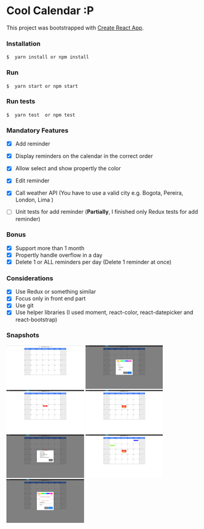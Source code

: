 # Cool Calendar :P

This project was bootstrapped with [Create React App](https://github.com/facebook/create-react-app).

### Installation
```
$  yarn install or npm install
```

### Run
```
$  yarn start or npm start
```

### Run tests
```
$  yarn test  or npm test
```

### Mandatory Features
- [x] Add reminder
- [x] Display reminders on the calendar in the correct order
- [x] Allow select and show propertly the color
- [x] Edit reminder
- [x] Call weather API (You have to use a valid city e.g. Bogota, Pereira, London, Lima )
- [ ] Unit tests for add reminder (**Partially**, I finished only Redux tests for add reminder)
  

### Bonus
- [x] Support more than 1 month
- [x] Propertly handle overflow in a day
- [x] Delete 1 or ALL reminders per day (Delete 1 reminder at once)

### Considerations
- [x] Use Redux or something similar
- [x] Focus only in front end part
- [x] Use git
- [x] Use helper libraries (I used moment, react-color, react-datepicker and react-bootstrap)

### Snapshots
<img src="/docs/images/2019-11-04-234133_1366x768_scrot.png" width="40%">
<img src="/docs/images/2019-11-04-234221_1366x768_scrot.png" width="40%">
<img src="/docs/images/2019-11-04-234236_1366x768_scrot.png" width="40%">
<img src="/docs/images/2019-11-04-234312_1366x768_scrot.png" width="40%">
<img src="/docs/images/2019-11-04-234323_1366x768_scrot.png" width="40%">
<img src="/docs/images/2019-11-04-234426_1366x768_scrot.png" width="40%">
<img src="/docs/images/2019-11-04-234715_1366x768_scrot.png" width="40%">

